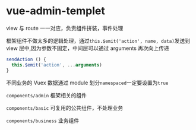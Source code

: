 # vue-admin-templet

view 与 route 一一对应，负责组件拼装，事件处理

框架组件不做太多的逻辑处理，通过`this.$emit('action', name, data)`发送到 view 层中,因为参数不固定，中间层可以通过 arguments 再次向上传递

```js
sendAction () {
  this.$emit('action', ...arguments)
}
```

不同业务的 Vuex 数据通过 module 划分`namespaced`一定要设置为`true`

`components/admin` 框架相关的组件

`components/basic` 可复用的公共组件，不处理业务

`components/business` 业务组件
